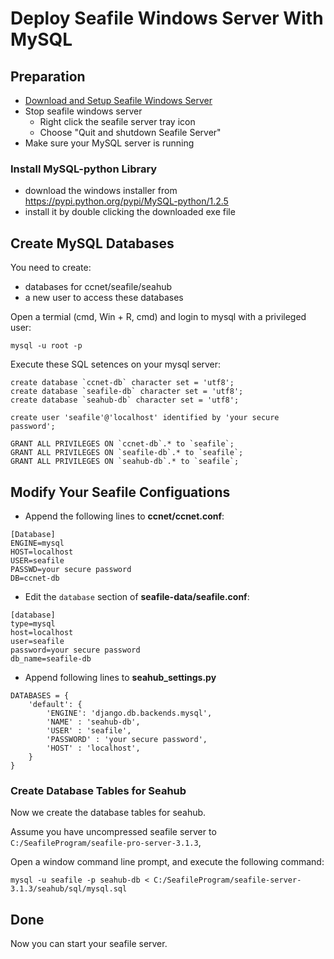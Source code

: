 # Deploy Seafile Windows Server With MySQL

## Preparation

- [Download and Setup Seafile Windows Server](download_and_setup_seafile_windows_server.md)
- Stop seafile windows server
  - Right click the seafile server tray icon
  - Choose "Quit and shutdown Seafile Server"
- Make sure your MySQL server is running

### Install MySQL-python Library

- download the windows installer from https://pypi.python.org/pypi/MySQL-python/1.2.5
- install it by double clicking the downloaded exe file

## Create MySQL Databases

You need to create:

- databases for ccnet/seafile/seahub
- a new user to access these databases

Open a termial (cmd, Win + R, cmd) and login to mysql with a privileged user:
```
mysql -u root -p
```

Execute these SQL setences on your mysql server:

```
create database `ccnet-db` character set = 'utf8';
create database `seafile-db` character set = 'utf8';
create database `seahub-db` character set = 'utf8';

create user 'seafile'@'localhost' identified by 'your secure password';

GRANT ALL PRIVILEGES ON `ccnet-db`.* to `seafile`;
GRANT ALL PRIVILEGES ON `seafile-db`.* to `seafile`;
GRANT ALL PRIVILEGES ON `seahub-db`.* to `seafile`;
```

## Modify Your Seafile Configuations

* Append the following lines to **ccnet/ccnet.conf**:

```
[Database]
ENGINE=mysql
HOST=localhost
USER=seafile
PASSWD=your secure password
DB=ccnet-db
```

* Edit the `database` section of **seafile-data/seafile.conf**:

```
[database]
type=mysql
host=localhost
user=seafile
password=your secure password
db_name=seafile-db
```

* Append following lines to **seahub_settings.py**

```
DATABASES = {
    'default': {
        'ENGINE': 'django.db.backends.mysql',
        'NAME' : 'seahub-db',
        'USER' : 'seafile',
        'PASSWORD' : 'your secure password',
        'HOST' : 'localhost',
    }
}
```

### Create Database Tables for Seahub

Now we create the database tables for seahub.

Assume you have uncompressed seafile server to `C:/SeafileProgram/seafile-pro-server-3.1.3`,

Open a window command line prompt, and execute the following command:

```
mysql -u seafile -p seahub-db < C:/SeafileProgram/seafile-server-3.1.3/seahub/sql/mysql.sql
```

## Done

Now you can start your seafile server.
